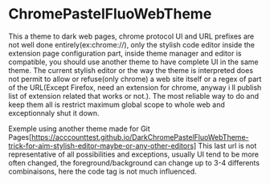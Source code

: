 # ChromePastelFluoWebTheme
This a theme to dark web pages, chrome protocol UI and URL prefixes are not well done entirely(ex:chrome://), only the stylish code editor inside the extension page configuration part, inside theme manager and editor is compatible, you should use another theme to have complete UI in the same theme.  The current stylish editor or the way the theme is interpreted does not permit to allow or refuse(only chrome) a web site itself or a regex of part of the URL(Except Firefox, need an extension for chrome, anyway i ll publish list of extension related that works or not.).
The most reliable way to do and keep them all is restrict maximum global scope to whole web and exceptionnaly shut it down.

Exemple using another theme made for Git Pages[https://acccounttest.github.io/DarkChromePastelFluoWebTheme-trick-for-aim-stylish-editor-maybe-or-any-other-editors]
This last url is not representative of all possibilities and exceptions, usually UI tend to be more often changed, the foreground/background can change up to 3-4 differents combinaisons, here the code tag is not much influenced.

